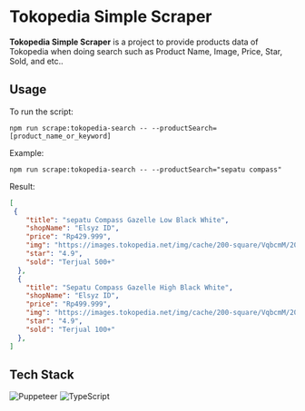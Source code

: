 # Tokopedia Simple Scraper

**Tokopedia Simple Scraper** is a project to provide products data of Tokopedia when doing search such as Product Name, Image, Price, Star, Sold, and etc..

## Usage

To run the script:

```shell
npm run scrape:tokopedia-search -- --productSearch=[product_name_or_keyword]
```

Example:

```shell
npm run scrape:tokopedia-search -- --productSearch="sepatu compass"
```

Result:
```json
[
 {
    "title": "sepatu Compass Gazelle Low Black White",
    "shopName": "Elsyz ID",
    "price": "Rp429.999",
    "img": "https://images.tokopedia.net/img/cache/200-square/VqbcmM/2022/10/17/3c26e6e4-be8a-4af0-acbd-652d275cf25d.jpg",
    "star": "4.9",
    "sold": "Terjual 500+"
  },
  {
    "title": "Sepatu Compass Gazelle High Black White",
    "shopName": "Elsyz ID",
    "price": "Rp499.999",
    "img": "https://images.tokopedia.net/img/cache/200-square/VqbcmM/2022/10/17/350e2748-9fdd-455a-891d-10614c63e4dd.jpg",
    "star": "4.9",
    "sold": "Terjual 100+"
  },
]
```

## Tech Stack

![Puppeteer](https://img.shields.io/badge/puppeteer-01d19d?style=for-the-badge&logo=puppeteer&logoColor=white)
![TypeScript](https://img.shields.io/badge/typescript-%23007ACC.svg?style=for-the-badge&logo=typescript&logoColor=white)